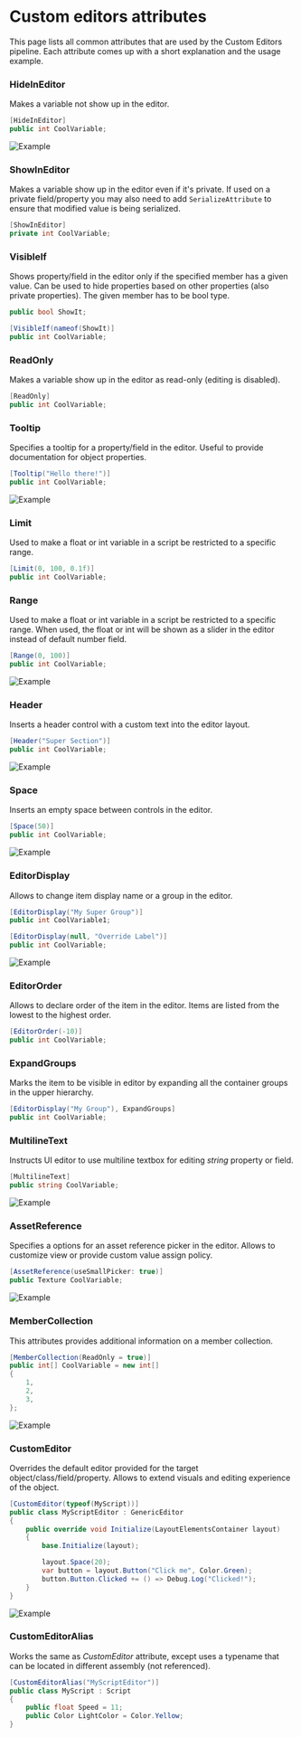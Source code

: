 # Custom editors attributes

This page lists all common attributes that are used by the Custom Editors pipeline. Each attribute comes up with a short explanation and the usage example.

### HideInEditor

Makes a variable not show up in the editor.

```cs
[HideInEditor]
public int CoolVariable;
```

![Example](media/HideInEditor.jpg)

### ShowInEditor

Makes a variable show up in the editor even if it's private.
If used on a private field/property you may also need to add `SerializeAttribute` to ensure that modified value is being serialized.

```cs
[ShowInEditor]
private int CoolVariable;
```

### VisibleIf

Shows property/field in the editor only if the specified member has a given value. Can be used to hide properties based on other properties (also private properties). The given member has to be bool type.

```cs
public bool ShowIt;

[VisibleIf(nameof(ShowIt)]
public int CoolVariable;
```

### ReadOnly

Makes a variable show up in the editor as read-only (editing is disabled).

```cs
[ReadOnly]
public int CoolVariable;
```

### Tooltip

Specifies a tooltip for a property/field in the editor. Useful to provide documentation for object properties.

```cs
[Tooltip("Hello there!")]
public int CoolVariable;
```

![Example](media/Tooltip.jpg)

### Limit

Used to make a float or int variable in a script be restricted to a specific range.

```cs
[Limit(0, 100, 0.1f)]
public int CoolVariable;
```

### Range

Used to make a float or int variable in a script be restricted to a specific range. When used, the float or int will be shown as a slider in the editor instead of default number field.

```cs
[Range(0, 100)]
public int CoolVariable;
```

![Example](media/Range.jpg)

### Header

Inserts a header control with a custom text into the editor layout.

```cs
[Header("Super Section")]
public int CoolVariable;
```

![Example](media/Header.jpg)

### Space

Inserts an empty space between controls in the editor.

```cs
[Space(50)]
public int CoolVariable;
```

![Example](media/Space.jpg)

### EditorDisplay

Allows to change item display name or a group in the editor.

```cs
[EditorDisplay("My Super Group")]
public int CoolVariable1;

[EditorDisplay(null, "Override Label")]
public int CoolVariable;
```

![Example](media/EditorDisplay.jpg)

### EditorOrder

Allows to declare order of the item in the editor. Items are listed from the lowest to the highest order.

```cs
[EditorOrder(-10)]
public int CoolVariable;
```

### ExpandGroups

Marks the item to be visible in editor by expanding all the container groups in the upper hierarchy.

```cs
[EditorDisplay("My Group"), ExpandGroups]
public int CoolVariable;
```

### MultilineText

Instructs UI editor to use multiline textbox for editing *string* property or field.

```cs
[MultilineText]
public string CoolVariable;
```

![Example](media/MultilineText.jpg)

### AssetReference

Specifies a options for an asset reference picker in the editor. Allows to customize view or provide custom value assign policy.

```cs
[AssetReference(useSmallPicker: true)]
public Texture CoolVariable;
```

![Example](media/AssetReference.jpg)

### MemberCollection

This attributes provides additional information on a member collection.

```cs
[MemberCollection(ReadOnly = true)]
public int[] CoolVariable = new int[]
{
	1,
	2,
	3,
};
```

![Example](media/MemberCollection.jpg)

### CustomEditor

Overrides the default editor provided for the target object/class/field/property. Allows to extend visuals and editing experience of the object.

```cs
[CustomEditor(typeof(MyScript))]
public class MyScriptEditor : GenericEditor
{
	public override void Initialize(LayoutElementsContainer layout)
	{
		base.Initialize(layout);

		layout.Space(20);
		var button = layout.Button("Click me", Color.Green);
		button.Button.Clicked += () => Debug.Log("Clicked!");
	}
}
```

![Example](../tutorials/media/custom-window-tutorial-2.jpg)

### CustomEditorAlias

Works the same as *CustomEditor* attribute, except uses a typename that can be located in different assembly (not referenced).

```cs
[CustomEditorAlias("MyScriptEditor")]
public class MyScript : Script
{
	public float Speed = 11;
	public Color LightColor = Color.Yellow;
}
```

